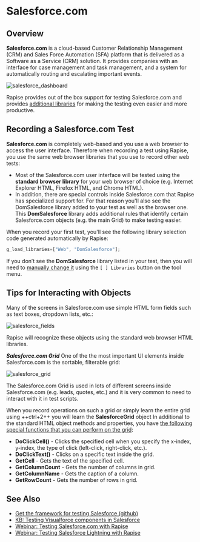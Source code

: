 # Salesforce.com

## Overview

**Salesforce.com** is a cloud-based Customer Relationship Management (CRM) and Sales Force Automation (SFA) platform that is delivered as a Software as a Service (CRM) solution. It provides companies with an interface for case management and task management, and a system for automatically routing and escalating important events.

![salesforce\_dashboard](./img/salesforce_com1.png)

Rapise provides out of the box support for testing Salesforce.com and provides [additional libraries](recording_library.md) for making the testing even easier and more productive.

## Recording a Salesforce.com Test

**Salesforce.com** is completely web-based and you use a web browser to access the user interface. Therefore when recording a test using Rapise, you use the same web browser libraries that you use to record other web tests:

- Most of the Salesforce.com user interface will be tested using the **standard browser library** for your web browser of choice (e.g. Internet Explorer HTML, Firefox HTML, and Chrome HTML).
- In addition, there are special controls inside Salesforce.com that Rapise has specialized support for. For that reason you'll also see the DomSalesforce library added to your test as well as the browser one. This **DomSalesforce** library adds additional rules that identify certain Salesforce.com objects (e.g. the main Grid) to make testing easier.

When you record your first test, you'll see the following library selection code generated automatically by Rapise:

```javascript
g_load_libraries=["Web", "DomSalesforce"];
```

If you don’t see the **DomSalesforce** library listed in your test, then you will need to [manually change it](change_the_libraries_being_use.md) using the `[ ] Libraries` button on the tool menu.

## Tips for Interacting with Objects

Many of the screens in Salesforce.com use simple HTML form fields such as text boxes, dropdown lists, etc.:

![salesforce\_fields](./img/salesforce_com2.png)

Rapise will recognize these objects using the standard web browser HTML libraries.

***Salesforce.com Grid***
One of the the most important UI elements inside Salesforce.com is the sortable, filterable grid:

![salesforce\_grid](./img/salesforce_com3.png)

The Salesforce.com Grid is used in lots of different screens inside Salesforce.com (e.g. leads, quotes, etc.) and it is very common to need to interact with it in test scripts.

When you record operations on such a grid or simply learn the entire grid using ++ctrl+2++ you will learn the **SalesforceGrid** object
In additional to the standard HTML object methods and properties, you have [the following special functions that you can perform on the grid](/Libraries/DomSalesforceGrid/):

- **DoClickCell()** - Clicks the specified cell when you specify the x-index, y-index, the type of click (left-click, right-click, etc.).
- **DoClickText()** - Clicks on a specific text inside the grid.
- **GetCell** - Gets the text of the specified cell.
- **GetColumnCount** - Gets the number of columns in grid.
- **GetColumnName** - Gets the caption of a column.
- **GetRowCount** - Gets the number of rows in grid.

## See Also

- [Get the framework for testing Salesforce (github)](https://github.com/Inflectra/rapise-sfdc)
- [KB: Testing Visualforce components in Salesforce](https://www.inflectra.com/Support/KnowledgeBase/KB313.aspx)
- [Webinar: Testing Salesforce.com with Rapise](https://youtu.be/Ge24OgI0VJ8)
- [Webinar: Testing Salesforce Lightning with Rapise](https://youtu.be/2JBBMzYkil8)
